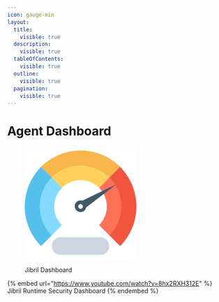 ```yaml
---
icon: gauge-min
layout:
  title:
    visible: true
  description:
    visible: true
  tableOfContents:
    visible: true
  outline:
    visible: true
  pagination:
    visible: true
---
```


# Agent Dashboard

<figure><img src="../../.gitbook/assets/image (2) (1).png" alt="" width="256"><figcaption><p>Jibril Dashboard</p></figcaption></figure>

{% embed url="https://www.youtube.com/watch?v=8hx2RXH312E" %}
Jibril Runtime Security Dashboard
{% endembed %}

